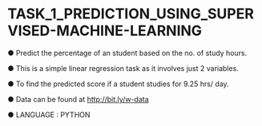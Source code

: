 # TASK_1_PREDICTION_USING_SUPERVISED-MACHINE-LEARNING

● Predict the percentage of an student based on the no. of study hours.

● This is a simple linear regression task as it involves just 2 variables.

● To find the predicted score if a student studies for 9.25 hrs/ day.

● Data can be found at http://bit.ly/w-data

● LANGUAGE : PYTHON
